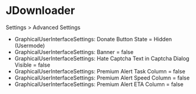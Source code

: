 # JDownloader

Settings > Advanced Settings
  * GraphicalUserInterfaceSettings: Donate Button State = Hidden (Usermode)
  * GraphicalUserInterfaceSettings: Banner = false
  * GraphicalUserInterfaceSettings: Hate Captcha Text in Captcha Dialog Visible = false
  * GraphicalUserInterfaceSettings: Premium Alert Task Column = false
  * GraphicalUserInterfaceSettings: Premium Alert Speed Column = false
  * GraphicalUserInterfaceSettings: Premium Alert ETA Column = false
